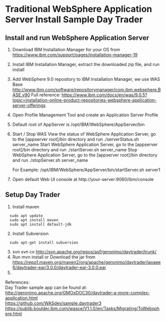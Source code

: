 # Traditional WebSphere Application Server Install Sample Day Trader  
  
  
  
## Install and run WebSphere Application Server

  1. Download IBM Installation Manager for your OS from https://www.ibm.com/support/pages/installation-manager-19
  2. Install IBM Installation Manager, extract the downloaded zip file, and run install
  3. Add WebSphere 9.0 repository to IBM Installation Manager, we use WAS Base http://www.ibm.com/software/repositorymanager/com.ibm.websphere.BASE.v90
     Full reference: https://www.ibm.com/docs/en/was/9.0.5?topic=installation-online-product-repositories-websphere-application-server-offerings
  4. Open Profile Management Tool and create an Application Server Profile
  5. Default root of AppServer is /opt/IBM/WebSphere/AppServer/bin
  6. Start / Stop WAS
     View the status of WebSphere Application Server, go to the [appserver root]/bin directory and run ./serverStatus.sh server_name
     Start WebSphere Application Server, go to the [appserver root]/bin directory and run ./startServer.sh server_name
     Stop WebSphere Application Server, go to the [appserver root]/bin directory and run ./stopServer.sh server_name
     
     For Example: /opt/IBM/WebSphere/AppServer/bin/startServer.sh server1
     
  6. Open default Web UI console at http://your-server:9060/ibm/console

## Setup Day Trader
  
  1. Install maven
```
  sudo apt update
  sudo apt install maven
  sudo apt install default-jdk
```
  2. Install Subversion
```
  sudo apt-get install subversion
```
  3. svn svn co http://svn.apache.org/repos/asf/geronimo/daytrader/trunk/
  4. Run mvn install or Download the jar from https://repo1.maven.org/maven2/org/apache/geronimo/daytrader/javaee6/daytrader-ear/3.0.0/daytrader-ear-3.0.0.ear
  5. 

  References:  
  Day Trader sample app can be found at:  
  http://geronimo.apache.org/GMOxDOC30/daytrader-a-more-complex-application.html  
  https://github.com/WASdev/sample.daytrader3  
  https://publib.boulder.ibm.com/wasce/V1.1.0/en/Tasks/Migrating/ToWebsphere.html  


